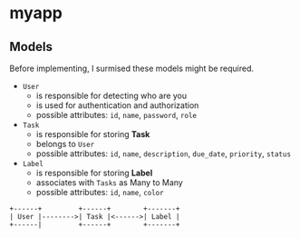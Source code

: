 # myapp

## Models

Before implementing, I surmised these models might be required.

* `User`
    - is responsible for detecting who are you
    - is used for authentication and authorization
    - possible attributes: `id`, `name`, `password`, `role`
* `Task`
    - is responsible for storing **Task**
    - belongs to `User`
    - possible attributes: `id`, `name`, `description`, `due_date`, `priority`, `status`
* `Label`
    - is responsible for storing **Label**
    - associates with `Tasks` as Many to Many
    - possible attributes: `id`, `name`, `color`

```
+------+         +------+        +-------+
| User |-------->| Task |<------>| Label |
+------|         +------+        +-------+
```
